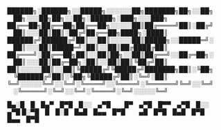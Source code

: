
██████╗░██████╗░░█████╗░░░░░░██╗███████╗██╗░░██╗  ██╗░░░██╗██╗░░██╗░█████╗░███╗░░░███╗
██╔══██╗██╔══██╗██╔══██╗░░░░░██║██╔════╝██║░██╔╝  ██║░░░██║██║░██╔╝██╔══██╗████╗░████║
██████╔╝██████╔╝██║░░██║░░░░░██║█████╗░░█████═╝░  ██║░░░██║█████═╝░██║░░██║██╔████╔██║
██╔═══╝░██╔══██╗██║░░██║██╗░░██║██╔══╝░░██╔═██╗░  ██║░░░██║██╔═██╗░██║░░██║██║╚██╔╝██║
██║░░░░░██║░░██║╚█████╔╝╚█████╔╝███████╗██║░╚██╗  ╚██████╔╝██║░╚██╗╚█████╔╝██║░╚═╝░██║
╚═╝░░░░░╚═╝░░╚═╝░╚════╝░░╚════╝░╚══════╝╚═╝░░╚═╝  ░╚═════╝░╚═╝░░╚═╝░╚════╝░╚═╝░░░░░╚═╝


█▄░█ █ █▄▀ █▀█ █░░ ▄▀█   █▀ ▄▀█ █▀▀ ▄▀█ █░░ ▄▀█
█░▀█ █ █░█ █▄█ █▄▄ █▀█   ▄█ █▀█ █▄█ █▀█ █▄▄ █▀█
